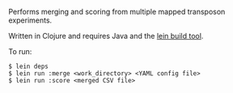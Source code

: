 Performs merging and scoring from multiple mapped transposon experiments.

Written in Clojure and requires Java and the [lein build tool][1].

To run:

    $ lein deps
    $ lein run :merge <work_directory> <YAML config file>
    $ lein run :score <merged CSV file>

[1]: https://github.com/technomancy/leiningen
